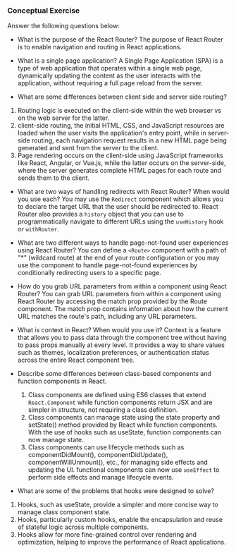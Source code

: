 ### Conceptual Exercise

Answer the following questions below:

- What is the purpose of the React Router?
The purpose of React Router is to enable navigation and routing in React applications.

- What is a single page application?
A Single Page Application (SPA) is a type of web application that operates within a single web page, dynamically updating the content as the user interacts with the application, without requiring a full page reload from the server.

- What are some differences between client side and server side routing?
1) Routing logic is executed on the client-side within the web browser vs on  the web server for the latter.
2) client-side routing, the initial HTML, CSS, and JavaScript resources are loaded when the user visits the application's entry point, while in server-side routing, each navigation request results in a new HTML page being generated and sent from the server to the client.
3) Page rendering occurs on the client-side using JavaScript frameworks like React, Angular, or Vue.js, while the latter  occurs on the server-side, where the server generates complete HTML pages for each route and sends them to the client.

- What are two ways of handling redirects with React Router? When would you use each?
You may use the `Redirect` component which allows you to declare the target URL that the user should be redirected to. React Router also provides a `history` object that you can use to programmatically navigate to different URLs using the `useHistory` hook or `withRouter`.

- What are two different ways to handle page-not-found user experiences using React Router? 
You can define a `<Route>` component with a path of "*" (wildcard route) at the end of your route configuration or you may use the <Redirect> component to handle page-not-found experiences by conditionally redirecting users to a specific page.

- How do you grab URL parameters from within a component using React Router?
You can grab URL parameters from within a component using React Router by accessing the match prop provided by the Route component. The match prop contains information about how the current URL matches the route's path, including any URL parameters.

- What is context in React? When would you use it?
Context is a feature that allows you to pass data through the component tree without having to pass props manually at every level. It provides a way to share values such as themes, localization preferences, or authentication status across the entire React component tree.

- Describe some differences between class-based components and function
  components in React.
  1) Class components are  defined using ES6 classes that extend `React.Component` while function components return JSX and are simpler in structure, not requiring a class definition.
  2) Class components can manage state using the state property and setState() method provided by React while function components. With the use of hooks such as useState, function components can now manage state.
  3) Class components can use lifecycle methods such as componentDidMount(), componentDidUpdate(), componentWillUnmount(), etc., for managing side effects and updating the UI. functional components can now use `useEffect` to perform side effects and manage lifecycle events.

- What are some of the problems that hooks were designed to solve?
1) Hooks, such as useState, provide a simpler and more concise way to manage class component state.
2) Hooks, particularly custom hooks, enable the encapsulation and reuse of stateful logic across multiple components.
3) Hooks allow for more fine-grained control over rendering and optimization, helping to improve the performance of React applications.
